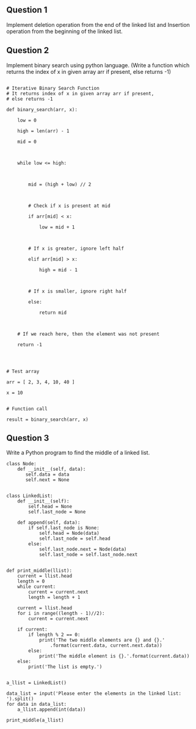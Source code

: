 
## Question 1
Implement deletion operation from the end of the linked list and Insertion operation from the
beginning of the linked list.


## Question 2
Implement binary search using python language.
(Write a function which returns the index of x in given array arr if present, else returns -1)
~~~

# Iterative Binary Search Function 
# It returns index of x in given array arr if present, 
# else returns -1 

def binary_search(arr, x): 

    low = 0

    high = len(arr) - 1

    mid = 0

  

    while low <= high: 

  

        mid = (high + low) // 2

  

        # Check if x is present at mid 

        if arr[mid] < x: 

            low = mid + 1

  

        # If x is greater, ignore left half 

        elif arr[mid] > x: 

            high = mid - 1

  

        # If x is smaller, ignore right half 

        else: 

            return mid 

  

    # If we reach here, then the element was not present 

    return -1

  

  
# Test array 

arr = [ 2, 3, 4, 10, 40 ] 

x = 10

  
# Function call 

result = binary_search(arr, x) 
~~~
## Question 3
Write a Python program to find the middle of a linked list.
~~~
class Node:
    def __init__(self, data):
       self.data = data
       self.next = None
 
 
class LinkedList:
    def __init__(self):
        self.head = None
        self.last_node = None
 
    def append(self, data):
        if self.last_node is None:
            self.head = Node(data)
            self.last_node = self.head
        else:
            self.last_node.next = Node(data)
            self.last_node = self.last_node.next
 
 
def print_middle(llist):
    current = llist.head
    length = 0
    while current:
        current = current.next
        length = length + 1
 
    current = llist.head
    for i in range((length - 1)//2):
        current = current.next
 
    if current:
        if length % 2 == 0:
            print('The two middle elements are {} and {}.'
                .format(current.data, current.next.data))
        else:
            print('The middle element is {}.'.format(current.data))
    else:
        print('The list is empty.')
 
 
a_llist = LinkedList()
 
data_list = input('Please enter the elements in the linked list: ').split()
for data in data_list:
    a_llist.append(int(data))
 
print_middle(a_llist)

~~~
